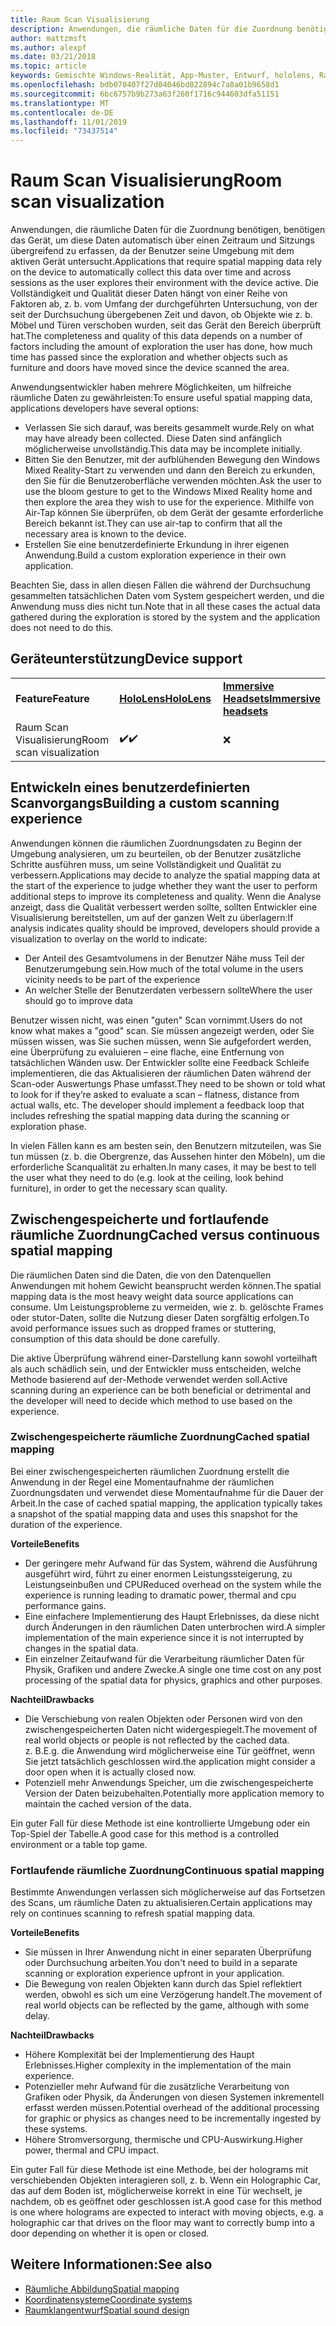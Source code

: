 ```yaml
---
title: Raum Scan Visualisierung
description: Anwendungen, die räumliche Daten für die Zuordnung benötigen, benötigen das Gerät, um diese Daten automatisch über einen Zeitraum und Sitzungs übergreifend zu erfassen, da der Benutzer seine Umgebung mit dem aktiven Gerät untersucht.
author: mattzmsft
ms.author: alexpf
ms.date: 03/21/2018
ms.topic: article
keywords: Gemischte Windows-Realität, App-Muster, Entwurf, hololens, Raum Überprüfung, räumliche Zuordnung, Mesh
ms.openlocfilehash: bdb070407f27d04046bd022894c7a8a01b9658d1
ms.sourcegitcommit: 6bc6757b9b273a63f260f1716c944603dfa51151
ms.translationtype: MT
ms.contentlocale: de-DE
ms.lasthandoff: 11/01/2019
ms.locfileid: "73437514"
---
```

# <a name="room-scan-visualization"></a><span data-ttu-id="f3408-104">Raum Scan Visualisierung</span><span class="sxs-lookup"><span data-stu-id="f3408-104">Room scan visualization</span></span>

<span data-ttu-id="f3408-105">Anwendungen, die räumliche Daten für die Zuordnung benötigen, benötigen das Gerät, um diese Daten automatisch über einen Zeitraum und Sitzungs übergreifend zu erfassen, da der Benutzer seine Umgebung mit dem aktiven Gerät untersucht.</span><span class="sxs-lookup"><span data-stu-id="f3408-105">Applications that require spatial mapping data rely on the device to automatically collect this data over time and across sessions as the user explores their environment with the device active.</span></span> <span data-ttu-id="f3408-106">Die Vollständigkeit und Qualität dieser Daten hängt von einer Reihe von Faktoren ab, z. b. vom Umfang der durchgeführten Untersuchung, von der seit der Durchsuchung übergebenen Zeit und davon, ob Objekte wie z. b. Möbel und Türen verschoben wurden, seit das Gerät den Bereich überprüft hat.</span><span class="sxs-lookup"><span data-stu-id="f3408-106">The completeness and quality of this data depends on a number of factors including the amount of exploration the user has done, how much time has passed since the exploration and whether objects such as furniture and doors have moved since the device scanned the area.</span></span>

<span data-ttu-id="f3408-107">Anwendungsentwickler haben mehrere Möglichkeiten, um hilfreiche räumliche Daten zu gewährleisten:</span><span class="sxs-lookup"><span data-stu-id="f3408-107">To ensure useful spatial mapping data, applications developers have several options:</span></span>
* <span data-ttu-id="f3408-108">Verlassen Sie sich darauf, was bereits gesammelt wurde.</span><span class="sxs-lookup"><span data-stu-id="f3408-108">Rely on what may have already been collected.</span></span> <span data-ttu-id="f3408-109">Diese Daten sind anfänglich möglicherweise unvollständig.</span><span class="sxs-lookup"><span data-stu-id="f3408-109">This data may be incomplete initially.</span></span>
* <span data-ttu-id="f3408-110">Bitten Sie den Benutzer, mit der aufblühenden Bewegung den Windows Mixed Reality-Start zu verwenden und dann den Bereich zu erkunden, den Sie für die Benutzeroberfläche verwenden möchten.</span><span class="sxs-lookup"><span data-stu-id="f3408-110">Ask the user to use the bloom gesture to get to the Windows Mixed Reality home and then explore the area they wish to use for the experience.</span></span> <span data-ttu-id="f3408-111">Mithilfe von Air-Tap können Sie überprüfen, ob dem Gerät der gesamte erforderliche Bereich bekannt ist.</span><span class="sxs-lookup"><span data-stu-id="f3408-111">They can use air-tap to confirm that all the necessary area is known to the device.</span></span>
* <span data-ttu-id="f3408-112">Erstellen Sie eine benutzerdefinierte Erkundung in ihrer eigenen Anwendung.</span><span class="sxs-lookup"><span data-stu-id="f3408-112">Build a custom exploration experience in their own application.</span></span>

<span data-ttu-id="f3408-113">Beachten Sie, dass in allen diesen Fällen die während der Durchsuchung gesammelten tatsächlichen Daten vom System gespeichert werden, und die Anwendung muss dies nicht tun.</span><span class="sxs-lookup"><span data-stu-id="f3408-113">Note that in all these cases the actual data gathered during the exploration is stored by the system and the application does not need to do this.</span></span>

## <a name="device-support"></a><span data-ttu-id="f3408-114">Geräteunterstützung</span><span class="sxs-lookup"><span data-stu-id="f3408-114">Device support</span></span>

<table>
    <colgroup>
    <col width="33%" />
    <col width="33%" />
    <col width="33%" />
    </colgroup>
    <tr>
        <td><span data-ttu-id="f3408-115"><strong>Feature</strong></span><span class="sxs-lookup"><span data-stu-id="f3408-115"><strong>Feature</strong></span></span></td>
        <td><span data-ttu-id="f3408-116"><a href="hololens-hardware-details.md"><strong>HoloLens</strong></a></span><span class="sxs-lookup"><span data-stu-id="f3408-116"><a href="hololens-hardware-details.md"><strong>HoloLens</strong></a></span></span></td>
        <td><span data-ttu-id="f3408-117"><a href="immersive-headset-hardware-details.md"><strong>Immersive Headsets</strong></a></span><span class="sxs-lookup"><span data-stu-id="f3408-117"><a href="immersive-headset-hardware-details.md"><strong>Immersive headsets</strong></a></span></span></td>
    </tr>
     <tr>
        <td><span data-ttu-id="f3408-118">Raum Scan Visualisierung</span><span class="sxs-lookup"><span data-stu-id="f3408-118">Room scan visualization</span></span></td>
        <td><span data-ttu-id="f3408-119">✔️</span><span class="sxs-lookup"><span data-stu-id="f3408-119">✔️</span></span></td>
        <td>❌</td>
    </tr>
</table>



## <a name="building-a-custom-scanning-experience"></a><span data-ttu-id="f3408-120">Entwickeln eines benutzerdefinierten Scanvorgangs</span><span class="sxs-lookup"><span data-stu-id="f3408-120">Building a custom scanning experience</span></span>

<span data-ttu-id="f3408-121">Anwendungen können die räumlichen Zuordnungsdaten zu Beginn der Umgebung analysieren, um zu beurteilen, ob der Benutzer zusätzliche Schritte ausführen muss, um seine Vollständigkeit und Qualität zu verbessern.</span><span class="sxs-lookup"><span data-stu-id="f3408-121">Applications may decide to analyze the spatial mapping data at the start of the experience to judge whether they want the user to perform additional steps to improve its completeness and quality.</span></span> <span data-ttu-id="f3408-122">Wenn die Analyse anzeigt, dass die Qualität verbessert werden sollte, sollten Entwickler eine Visualisierung bereitstellen, um auf der ganzen Welt zu überlagern:</span><span class="sxs-lookup"><span data-stu-id="f3408-122">If analysis indicates quality should be improved, developers should provide a visualization to overlay on the world to indicate:</span></span>
* <span data-ttu-id="f3408-123">Der Anteil des Gesamtvolumens in der Benutzer Nähe muss Teil der Benutzerumgebung sein.</span><span class="sxs-lookup"><span data-stu-id="f3408-123">How much of the total volume in the users vicinity needs to be part of the experience</span></span>
* <span data-ttu-id="f3408-124">An welcher Stelle der Benutzerdaten verbessern sollte</span><span class="sxs-lookup"><span data-stu-id="f3408-124">Where the user should go to improve data</span></span>

<span data-ttu-id="f3408-125">Benutzer wissen nicht, was einen "guten" Scan vornimmt.</span><span class="sxs-lookup"><span data-stu-id="f3408-125">Users do not know what makes a "good" scan.</span></span> <span data-ttu-id="f3408-126">Sie müssen angezeigt werden, oder Sie müssen wissen, was Sie suchen müssen, wenn Sie aufgefordert werden, eine Überprüfung zu evaluieren – eine flache, eine Entfernung von tatsächlichen Wänden usw. Der Entwickler sollte eine Feedback Schleife implementieren, die das Aktualisieren der räumlichen Daten während der Scan-oder Auswertungs Phase umfasst.</span><span class="sxs-lookup"><span data-stu-id="f3408-126">They need to be shown or told what to look for if they’re asked to evaluate a scan – flatness, distance from actual walls, etc. The developer should implement a feedback loop that includes refreshing the spatial mapping data during the scanning or exploration phase.</span></span>

<span data-ttu-id="f3408-127">In vielen Fällen kann es am besten sein, den Benutzern mitzuteilen, was Sie tun müssen (z. b. die Obergrenze, das Aussehen hinter den Möbeln), um die erforderliche Scanqualität zu erhalten.</span><span class="sxs-lookup"><span data-stu-id="f3408-127">In many cases, it may be best to tell the user what they need to do (e.g. look at the ceiling, look behind furniture), in order to get the necessary scan quality.</span></span>

## <a name="cached-versus-continuous-spatial-mapping"></a><span data-ttu-id="f3408-128">Zwischengespeicherte und fortlaufende räumliche Zuordnung</span><span class="sxs-lookup"><span data-stu-id="f3408-128">Cached versus continuous spatial mapping</span></span>

<span data-ttu-id="f3408-129">Die räumlichen Daten sind die Daten, die von den Datenquellen Anwendungen mit hohem Gewicht beansprucht werden können.</span><span class="sxs-lookup"><span data-stu-id="f3408-129">The spatial mapping data is the most heavy weight data source applications can consume.</span></span> <span data-ttu-id="f3408-130">Um Leistungsprobleme zu vermeiden, wie z. b. gelöschte Frames oder stutor-Daten, sollte die Nutzung dieser Daten sorgfältig erfolgen.</span><span class="sxs-lookup"><span data-stu-id="f3408-130">To avoid performance issues such as dropped frames or stuttering, consumption of this data should be done carefully.</span></span>

<span data-ttu-id="f3408-131">Die aktive Überprüfung während einer-Darstellung kann sowohl vorteilhaft als auch schädlich sein, und der Entwickler muss entscheiden, welche Methode basierend auf der-Methode verwendet werden soll.</span><span class="sxs-lookup"><span data-stu-id="f3408-131">Active scanning during an experience can be both beneficial or detrimental and the developer will need to decide which method to use based on the experience.</span></span>

### <a name="cached-spatial-mapping"></a><span data-ttu-id="f3408-132">Zwischengespeicherte räumliche Zuordnung</span><span class="sxs-lookup"><span data-stu-id="f3408-132">Cached spatial mapping</span></span>

<span data-ttu-id="f3408-133">Bei einer zwischengespeicherten räumlichen Zuordnung erstellt die Anwendung in der Regel eine Momentaufnahme der räumlichen Zuordnungsdaten und verwendet diese Momentaufnahme für die Dauer der Arbeit.</span><span class="sxs-lookup"><span data-stu-id="f3408-133">In the case of cached spatial mapping, the application typically takes a snapshot of the spatial mapping data and uses this snapshot for the duration of the experience.</span></span>

<span data-ttu-id="f3408-134">**Vorteile**</span><span class="sxs-lookup"><span data-stu-id="f3408-134">**Benefits**</span></span>
* <span data-ttu-id="f3408-135">Der geringere mehr Aufwand für das System, während die Ausführung ausgeführt wird, führt zu einer enormen Leistungssteigerung, zu Leistungseinbußen und CPU</span><span class="sxs-lookup"><span data-stu-id="f3408-135">Reduced overhead on the system while the experience is running leading to dramatic power, thermal and cpu performance gains.</span></span>
* <span data-ttu-id="f3408-136">Eine einfachere Implementierung des Haupt Erlebnisses, da diese nicht durch Änderungen in den räumlichen Daten unterbrochen wird.</span><span class="sxs-lookup"><span data-stu-id="f3408-136">A simpler implementation of the main experience since it is not interrupted by changes in the spatial data.</span></span>
* <span data-ttu-id="f3408-137">Ein einzelner Zeitaufwand für die Verarbeitung räumlicher Daten für Physik, Grafiken und andere Zwecke.</span><span class="sxs-lookup"><span data-stu-id="f3408-137">A single one time cost on any post processing of the spatial data for physics, graphics and other purposes.</span></span>

<span data-ttu-id="f3408-138">**Nachteil**</span><span class="sxs-lookup"><span data-stu-id="f3408-138">**Drawbacks**</span></span>
* <span data-ttu-id="f3408-139">Die Verschiebung von realen Objekten oder Personen wird von den zwischengespeicherten Daten nicht widergespiegelt.</span><span class="sxs-lookup"><span data-stu-id="f3408-139">The movement of real world objects or people is not reflected by the cached data.</span></span> <span data-ttu-id="f3408-140">z. B.</span><span class="sxs-lookup"><span data-stu-id="f3408-140">E.g.</span></span> <span data-ttu-id="f3408-141">die Anwendung wird möglicherweise eine Tür geöffnet, wenn Sie jetzt tatsächlich geschlossen wird.</span><span class="sxs-lookup"><span data-stu-id="f3408-141">the application might consider a door open when it is actually closed now.</span></span>
* <span data-ttu-id="f3408-142">Potenziell mehr Anwendungs Speicher, um die zwischengespeicherte Version der Daten beizubehalten.</span><span class="sxs-lookup"><span data-stu-id="f3408-142">Potentially more application memory to maintain the cached version of the data.</span></span>

<span data-ttu-id="f3408-143">Ein guter Fall für diese Methode ist eine kontrollierte Umgebung oder ein Top-Spiel der Tabelle.</span><span class="sxs-lookup"><span data-stu-id="f3408-143">A good case for this method is a controlled environment or a table top game.</span></span>

### <a name="continuous-spatial-mapping"></a><span data-ttu-id="f3408-144">Fortlaufende räumliche Zuordnung</span><span class="sxs-lookup"><span data-stu-id="f3408-144">Continuous spatial mapping</span></span>

<span data-ttu-id="f3408-145">Bestimmte Anwendungen verlassen sich möglicherweise auf das Fortsetzen des Scans, um räumliche Daten zu aktualisieren.</span><span class="sxs-lookup"><span data-stu-id="f3408-145">Certain applications may rely on continues scanning to refresh spatial mapping data.</span></span>

<span data-ttu-id="f3408-146">**Vorteile**</span><span class="sxs-lookup"><span data-stu-id="f3408-146">**Benefits**</span></span>
* <span data-ttu-id="f3408-147">Sie müssen in Ihrer Anwendung nicht in einer separaten Überprüfung oder Durchsuchung arbeiten.</span><span class="sxs-lookup"><span data-stu-id="f3408-147">You don't need to build in a separate scanning or exploration experience upfront in your application.</span></span>
* <span data-ttu-id="f3408-148">Die Bewegung von realen Objekten kann durch das Spiel reflektiert werden, obwohl es sich um eine Verzögerung handelt.</span><span class="sxs-lookup"><span data-stu-id="f3408-148">The movement of real world objects can be reflected by the game, although with some delay.</span></span>

<span data-ttu-id="f3408-149">**Nachteil**</span><span class="sxs-lookup"><span data-stu-id="f3408-149">**Drawbacks**</span></span>
* <span data-ttu-id="f3408-150">Höhere Komplexität bei der Implementierung des Haupt Erlebnisses.</span><span class="sxs-lookup"><span data-stu-id="f3408-150">Higher complexity in the implementation of the main experience.</span></span>
* <span data-ttu-id="f3408-151">Potenzieller mehr Aufwand für die zusätzliche Verarbeitung von Grafiken oder Physik, da Änderungen von diesen Systemen inkrementell erfasst werden müssen.</span><span class="sxs-lookup"><span data-stu-id="f3408-151">Potential overhead of the additional processing for graphic or physics as changes need to be incrementally ingested by these systems.</span></span>
* <span data-ttu-id="f3408-152">Höhere Stromversorgung, thermische und CPU-Auswirkung.</span><span class="sxs-lookup"><span data-stu-id="f3408-152">Higher power, thermal and CPU impact.</span></span>

<span data-ttu-id="f3408-153">Ein guter Fall für diese Methode ist eine Methode, bei der holograms mit verschiebenden Objekten interagieren soll, z. b. Wenn ein Holographic Car, das auf dem Boden ist, möglicherweise korrekt in eine Tür wechselt, je nachdem, ob es geöffnet oder geschlossen ist.</span><span class="sxs-lookup"><span data-stu-id="f3408-153">A good case for this method is one where holograms are expected to interact with moving objects, e.g. a holographic car that drives on the floor may want to correctly bump into a door depending on whether it is open or closed.</span></span>

## <a name="see-also"></a><span data-ttu-id="f3408-154">Weitere Informationen:</span><span class="sxs-lookup"><span data-stu-id="f3408-154">See also</span></span>
* [<span data-ttu-id="f3408-155">Räumliche Abbildung</span><span class="sxs-lookup"><span data-stu-id="f3408-155">Spatial mapping</span></span>](spatial-mapping.md)
* [<span data-ttu-id="f3408-156">Koordinatensysteme</span><span class="sxs-lookup"><span data-stu-id="f3408-156">Coordinate systems</span></span>](coordinate-systems.md)
* [<span data-ttu-id="f3408-157">Raumklangentwurf</span><span class="sxs-lookup"><span data-stu-id="f3408-157">Spatial sound design</span></span>](spatial-sound-design.md)
